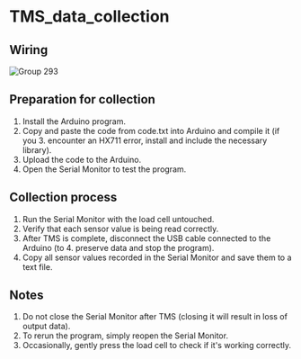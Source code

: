 # TMS_data_collection

## Wiring
![Group 293](https://github.com/user-attachments/assets/2ab59834-6283-45e4-94cc-d4be2ce716ba)

## Preparation for collection
1. Install the Arduino program.
2. Copy and paste the code from code.txt into Arduino and compile it (if you 3. encounter an HX711 error, install and include the necessary library).
4. Upload the code to the Arduino.
5. Open the Serial Monitor to test the program.

## Collection process
1. Run the Serial Monitor with the load cell untouched.
2. Verify that each sensor value is being read correctly.
3. After TMS is complete, disconnect the USB cable connected to the Arduino (to 4. preserve data and stop the program).
4. Copy all sensor values recorded in the Serial Monitor and save them to a text file.

## Notes
1. Do not close the Serial Monitor after TMS (closing it will result in loss of output data).
2. To rerun the program, simply reopen the Serial Monitor.
3. Occasionally, gently press the load cell to check if it's working correctly.
